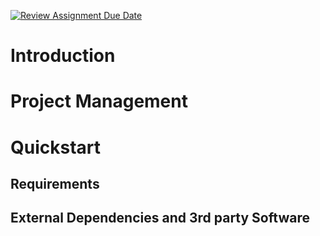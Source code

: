 [![Review Assignment Due Date](https://classroom.github.com/assets/deadline-readme-button-22041afd0340ce965d47ae6ef1cefeee28c7c493a6346c4f15d667ab976d596c.svg)](https://classroom.github.com/a/ZzmLl-eM)


# Introduction

# Project Management

# Quickstart

## Requirements

## External Dependencies and 3rd party Software
